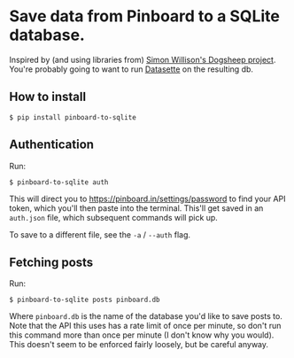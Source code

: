 # Save data from Pinboard to a SQLite database.

Inspired by (and using libraries from) [Simon Willison's Dogsheep
project](https://github.com/dogsheep). You're probably going to want to run
[Datasette](https://github.com/simonw/datasette) on the resulting db.

## How to install

```
$ pip install pinboard-to-sqlite
```

## Authentication

Run:

```
$ pinboard-to-sqlite auth
```

This will direct you to https://pinboard.in/settings/password to find your API
token, which you'll then paste into the terminal. This'll get saved in an
`auth.json` file, which subsequent commands will pick up.

To save to a different file, see the `-a` / `--auth` flag.

## Fetching posts

Run:

```
$ pinboard-to-sqlite posts pinboard.db
```

Where `pinboard.db` is the name of the database you'd like to save posts to.
Note that the API this uses has a rate limit of once per minute, so don't run
this command more than once per minute (I don't know why you would). This
doesn't seem to be enforced fairly loosely, but be careful anyway.
